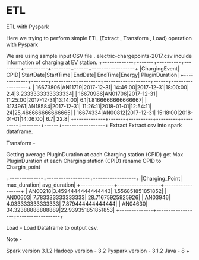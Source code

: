# ETL
ETL with Pyspark

Here we trying to perform simple ETL (Extract , Transform , Load) operation with Pyspark

We are using sample input CSV file .
electric-chargepoints-2017.csv inculde information of charging at EV station. 
+-------------+-------+----------+---------+----------+--------+------+------------------+
|ChargingEvent|   CPID| StartDate|StartTime|   EndDate| EndTime|Energy|    PluginDuration|
+-------------+-------+----------+---------+----------+--------+------+------------------+
|     16673806|AN11719|2017-12-31| 14:46:00|2017-12-31|18:00:00|   2.4|3.2333333333333334|
|     16670986|AN01706|2017-12-31| 11:25:00|2017-12-31|13:14:00|   6.1|1.8166666666666667|
|      3174961|AN18584|2017-12-31| 11:26:11|2018-01-01|12:54:11|    24|25.466666666666665|
|     16674334|AN00812|2017-12-31| 15:18:00|2018-01-01|14:06:00|   6.7|              22.8|
+-------------+-------+----------+---------+----------+--------+------+------------------+
Extract 
Extract csv into spark dataframe.

Transform - 

Getting average PluginDuration at each Charging station (CPID)
get Max PluginDuration at each Charging station (CPID)
rename CPID to Chargin_point


+--------------+------------------+------------------+
|Charging_Point|      max_duration|      avg_duration|
+--------------+------------------+------------------+
|       AN00218|3.4594444444444443| 1.556851851851852|
|       AN00603| 7.783333333333333| 28.71675925925926|
|       AN03946| 4.033333333333333| 7.879444444444444|
|       AN04630| 34.32388888888889|22.939351851851853|
+--------------+------------------+------------------+

Load -
Load Dataframe to output csv.

Note - 

Spark version 3.1.2
Hadoop version  - 3.2
Pyspark version - 3.1.2
Java - 8 +
